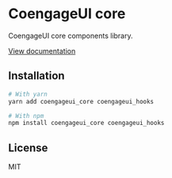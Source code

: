 # CoengageUI core

CoengageUI core components library.

[View documentation](https://coengage.dev/)

## Installation

```sh
# With yarn
yarn add coengageui_core coengageui_hooks

# With npm
npm install coengageui_core coengageui_hooks
```

## License

MIT
